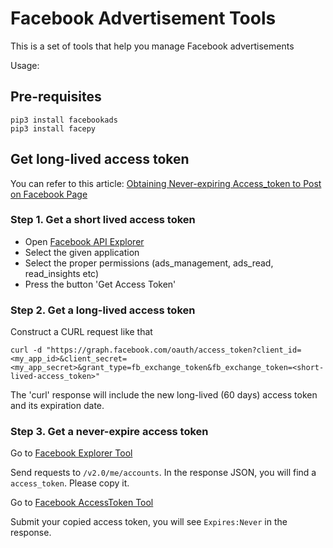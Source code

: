 # Facebook Advertisement Tools

This is a set of tools that help you manage Facebook advertisements

Usage: <todo>

## Pre-requisites

```
pip3 install facebookads
pip3 install facepy
```

## Get long-lived access token

You can refer to this article: [Obtaining Never-expiring Access_token to Post on Facebook Page](http://blog.lwolf.org/blog/2014/06/16/obtaining-never-expiring-access-token-to-post-on-facebook-page/)

### Step 1. Get a short lived access token

* Open [Facebook API Explorer](https://developers.facebook.com/tools/explorer/)
* Select the given application
* Select the proper permissions (ads_management, ads_read, read_insights etc)
* Press the button 'Get Access Token'

### Step 2. Get a long-lived access token

Construct a CURL request like that 

```
curl -d "https://graph.facebook.com/oauth/access_token?client_id=<my_app_id>&client_secret=<my_app_secret>&grant_type=fb_exchange_token&fb_exchange_token=<short-lived-access_token>"
```

The 'curl' response will include the new long-lived (60 days) access token and its expiration date.

### Step 3. Get a never-expire access token

Go to [Facebook Explorer Tool](https://developers.facebook.com/tools/explorer)

Send requests to ```/v2.0/me/accounts```. In the response JSON, you will find a ```access_token```. Please copy it.

Go to [Facebook AccessToken Tool](https://developers.facebook.com/tools/debug/accesstoken)

Submit your copied access token, you will see ```Expires:Never``` in the response.


